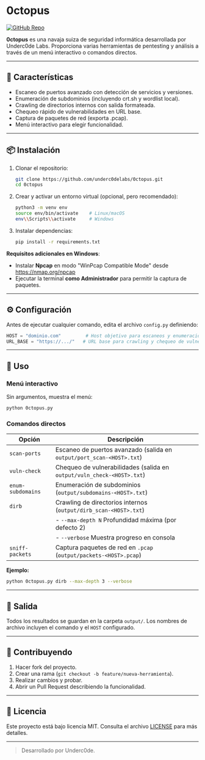 # 0ctopus

[![GitHub Repo](https://img.shields.io/badge/Repo-0ctopus-blue)](https://github.com/underc0delabs/0ctopus)

**0ctopus** es una navaja suiza de seguridad informática desarrollada por Underc0de Labs. Proporciona varias herramientas de pentesting y análisis a través de un menú interactivo o comandos directos.

---

## 🔧 Características

- Escaneo de puertos avanzado con detección de servicios y versiones.
- Enumeración de subdominios (incluyendo crt.sh y wordlist local).
- Crawling de directorios internos con salida formateada.
- Chequeo rápido de vulnerabilidades en URL base.
- Captura de paquetes de red (exporta .pcap).
- Menú interactivo para elegir funcionalidad.

---

## 📦 Instalación

1. Clonar el repositorio:
   ```bash
   git clone https://github.com/underc0delabs/0ctopus.git
   cd 0ctopus
   ```
2. Crear y activar un entorno virtual (opcional, pero recomendado):
   ```bash
   python3 -m venv env
   source env/bin/activate    # Linux/macOS
   env\\Scripts\\activate     # Windows
   ```
3. Instalar dependencias:
   ```bash
   pip install -r requirements.txt
   ```

**Requisitos adicionales en Windows**:
- Instalar **Npcap** en modo "WinPcap Compatible Mode" desde https://nmap.org/npcap
- Ejecutar la terminal **como Administrador** para permitir la captura de paquetes.

---

## ⚙️ Configuración

Antes de ejecutar cualquier comando, edita el archivo `config.py` definiendo:

```python
HOST = "dominio.com"         # Host objetivo para escaneos y enumeraciones
URL_BASE = "https://.../"   # URL base para crawling y chequeo de vulnerabilidades
```

---

## 🚀 Uso

### Menú interactivo

Sin argumentos, muestra el menú:
```bash
python 0ctopus.py
```

### Comandos directos

| Opción               | Descripción                                                      |
|----------------------|------------------------------------------------------------------|
| `scan-ports`         | Escaneo de puertos avanzado (salida en `output/port_scan-<HOST>.txt`) |
| `vuln-check`         | Chequeo de vulnerabilidades (salida en `output/vuln_check-<HOST>.txt`) |
| `enum-subdomains`    | Enumeración de subdominios (`output/subdomains-<HOST>.txt`)      |
| `dirb`               | Crawling de directorios internos (`output/dirb_scan-<HOST>.txt`)
|                      | - `--max-depth N` Profundidad máxima (por defecto 2)             |
|                      | - `--verbose`     Muestra progreso en consola                   |
| `sniff-packets`      | Captura paquetes de red en `.pcap` (`output/packets-<HOST>.pcap`)|

**Ejemplo:**
```bash
python 0ctopus.py dirb --max-depth 3 --verbose
```

---

## 📂 Salida

Todos los resultados se guardan en la carpeta `output/`. Los nombres de archivo incluyen el comando y el `HOST` configurado.

---

## 🤝 Contribuyendo

1. Hacer fork del proyecto.
2. Crear una rama (`git checkout -b feature/nueva-herramienta`).
3. Realizar cambios y probar.
4. Abrir un Pull Request describiendo la funcionalidad.

---

## 📄 Licencia

Este proyecto está bajo licencia MIT. Consulta el archivo [LICENSE](LICENSE) para más detalles.

---

> Desarrollado por Underc0de.
